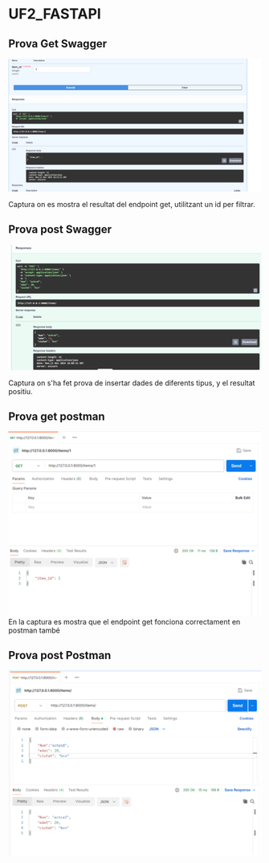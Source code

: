 # UF2_FASTAPI


## Prova Get Swagger
![Prova feta amb swagger per probar el get](<captures/get prova.png>)

Captura on es mostra el resultat del endpoint get, utilitzant un id per filtrar.

## Prova post Swagger
![Prova feta amb swagger per probar el post](<captures/post prova.png>)

Captura on s'ha fet prova de insertar dades de diferents tipus, y el resultat positiu.

## Prova get postman

![Prova endpoint get amb postman](captures/get_postman.png)
En la captura es mostra que el endpoint get fonciona correctament en postman també

## Prova post Postman

![Prova endpoint post utilitzant postman](captures/post_postman.png)


